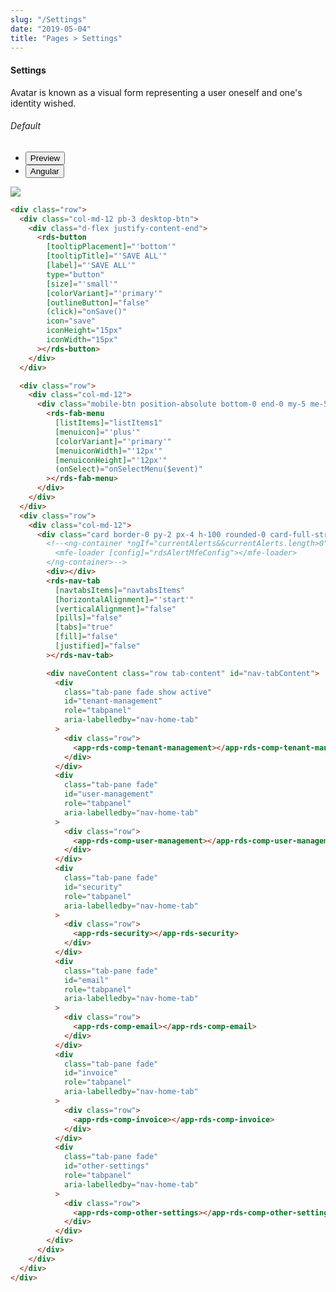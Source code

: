 ```yaml
---
slug: "/Settings"
date: "2019-05-04"
title: "Pages > Settings"
---
```


<!-- CSS only -->
<link href="https://cdn.jsdelivr.net/npm/bootstrap@5.1.3/dist/css/bootstrap.min.css" rel="stylesheet" integrity="sha384-1BmE4kWBq78iYhFldvKuhfTAU6auU8tT94WrHftjDbrCEXSU1oBoqyl2QvZ6jIW3" crossorigin="anonymous">
<link rel="stylesheet" href="../../../../../../../raaghu/src/assets/css/style-elements.css">
<link rel="stylesheet" href="../../../../../../../raaghu/src/assets/css/main.css">


#### Settings

<p class="checkbox-def">Avatar is known as a visual form representing a user oneself and one's identity wished.</p>

<!-- Basic -->
<section class="py-4">
    <h6>Default</h6>
    <div class="py-3">
      <div class="cust-tabs">
        <ul class="nav nav-tabs" id="myTab" role="tablist">
          <li class="nav-item" role="presentation">
            <button class="nav-link active" id="PreviewBasic-tab" data-bs-toggle="tab" data-bs-target="#PreviewBasic" type="button" role="tab" aria-controls="PreviewBasic" aria-selected="true">Preview </button>
          </li>
          <li class="nav-item" role="presentation">
            <button class="nav-link" id="AngularBasic-tab" data-bs-toggle="tab" data-bs-target="#AngularBasic" type="button" role="tab" aria-controls="AngularBasic" aria-selected="false"><i class="bi bi-code-slash" style="font-size:1.0rem"></i>Angular</button>
          </li>
        </ul>
      </div>
      <div class="tab-content card border" id="myTabContent">
        <div class="tab-pane fade show active" id="PreviewBasic" role="tabpanel" aria-labelledby="PreviewBasic-tab">
         <div class="contents  p-5">
                                          <div class="row">
                                            <div class="col-md-12">
                                            <img src="/images/settings-page.png" class="w-100">
                                            </div>
                                          </div>
                                    </div>
        </div>
        <div class="tab-pane fade show" id="AngularBasic" role="tabpanel" aria-labelledby="AngularBasic-tab">
          <div class="contents bg-code">
<div class="row m-0">

```html
<div class="row">
  <div class="col-md-12 pb-3 desktop-btn">
    <div class="d-flex justify-content-end">
      <rds-button
        [tooltipPlacement]="'bottom'"
        [tooltipTitle]="'SAVE ALL'"
        [label]="'SAVE ALL'"
        type="button"
        [size]="'small'"
        [colorVariant]="'primary'"
        [outlineButton]="false"
        (click)="onSave()"
        icon="save"
        iconHeight="15px"
        iconWidth="15px"
      ></rds-button>
    </div>
  </div>

  <div class="row">
    <div class="col-md-12">
      <div class="mobile-btn position-absolute bottom-0 end-0 my-5 me-5">
        <rds-fab-menu
          [listItems]="listItems1"
          [menuicon]="'plus'"
          [colorVariant]="'primary'"
          [menuiconWidth]="'12px'"
          [menuiconHeight]="'12px'"
          (onSelect)="onSelectMenu($event)"
        ></rds-fab-menu>
      </div>
    </div>
  </div>
  <div class="row">
    <div class="col-md-12">
      <div class="card border-0 py-2 px-4 h-100 rounded-0 card-full-stretch">
        <!--<ng-container *ngIf="currentAlerts&&currentAlerts.length>0">
          <mfe-loader [config]="rdsAlertMfeConfig"></mfe-loader>
        </ng-container>-->
        <div></div>
        <rds-nav-tab
          [navtabsItems]="navtabsItems"
          [horizontalAlignment]="'start'"
          [verticalAlignment]="false"
          [pills]="false"
          [tabs]="true"
          [fill]="false"
          [justified]="false"
        ></rds-nav-tab>

        <div naveContent class="row tab-content" id="nav-tabContent">
          <div
            class="tab-pane fade show active"
            id="tenant-management"
            role="tabpanel"
            aria-labelledby="nav-home-tab"
          >
            <div class="row">
              <app-rds-comp-tenant-management></app-rds-comp-tenant-management>
            </div>
          </div>
          <div
            class="tab-pane fade"
            id="user-management"
            role="tabpanel"
            aria-labelledby="nav-home-tab"
          >
            <div class="row">
              <app-rds-comp-user-management></app-rds-comp-user-management>
            </div>
          </div>
          <div
            class="tab-pane fade"
            id="security"
            role="tabpanel"
            aria-labelledby="nav-home-tab"
          >
            <div class="row">
              <app-rds-security></app-rds-security>
            </div>
          </div>
          <div
            class="tab-pane fade"
            id="email"
            role="tabpanel"
            aria-labelledby="nav-home-tab"
          >
            <div class="row">
              <app-rds-comp-email></app-rds-comp-email>
            </div>
          </div>
          <div
            class="tab-pane fade"
            id="invoice"
            role="tabpanel"
            aria-labelledby="nav-home-tab"
          >
            <div class="row">
              <app-rds-comp-invoice></app-rds-comp-invoice>
            </div>
          </div>
          <div
            class="tab-pane fade"
            id="other-settings"
            role="tabpanel"
            aria-labelledby="nav-home-tab"
          >
            <div class="row">
              <app-rds-comp-other-settings></app-rds-comp-other-settings>
            </div>
          </div>
        </div>
      </div>
    </div>
  </div>
</div>
```

</div>
          </div>
        </div>
      </div>
    </div>
  </section>

 